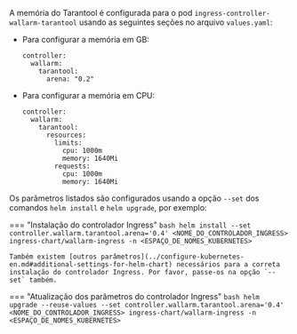 A memória do Tarantool é configurada para o pod `ingress-controller-wallarm-tarantool` usando as seguintes seções no arquivo `values.yaml`:

* Para configurar a memória em GB:
    ```
    controller:
      wallarm:
        tarantool:
          arena: "0.2"
    ```

* Para configurar a memória em CPU:
    ```
    controller:
      wallarm:
        tarantool:
          resources:
            limits:
              cpu: 1000m
              memory: 1640Mi
            requests:
              cpu: 1000m
              memory: 1640Mi
    ```

Os parâmetros listados são configurados usando a opção `--set` dos comandos `helm install` e `helm upgrade`, por exemplo:

=== "Instalação do controlador Ingress"
    ```bash
    helm install --set controller.wallarm.tarantool.arena='0.4' <NOME_DO_CONTROLADOR_INGRESS> ingress-chart/wallarm-ingress -n <ESPAÇO_DE_NOMES_KUBERNETES>
    ```

    Também existem [outros parâmetros](../configure-kubernetes-en.md#additional-settings-for-helm-chart) necessários para a correta instalação do controlador Ingress. Por favor, passe-os na opção `--set` também.
=== "Atualização dos parâmetros do controlador Ingress"
    ```bash
    helm upgrade --reuse-values --set controller.wallarm.tarantool.arena='0.4' <NOME_DO_CONTROLADOR_INGRESS> ingress-chart/wallarm-ingress -n <ESPAÇO_DE_NOMES_KUBERNETES>
    ```